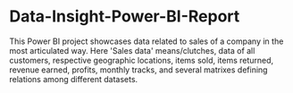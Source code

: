 # Data-Insight-Power-BI-Report
This Power BI project showcases data related to sales of a company in the most articulated way. Here 'Sales data' means/clutches, data of all customers, respective geographic locations, items sold, items returned, revenue earned, profits, monthly tracks, and several matrixes defining relations among different datasets.

